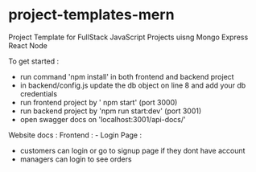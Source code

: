 # project-templates-mern
Project Template for FullStack JavaScript Projects uisng Mongo Express React Node

To get started :
- run command 'npm install' in both frontend and backend project
- in backend/config.js update the db object on line 8 and add your db credentials
- run frontend project by ' npm start' (port 3000)
- run backend project by 'npm run start:dev' (port 3001)
- open swagger docs on 'localhost:3001/api-docs/'

Website docs :
Frontend : -
Login Page :
- customers can login or go to signup page if they dont have account
- managers can login to see orders
 



